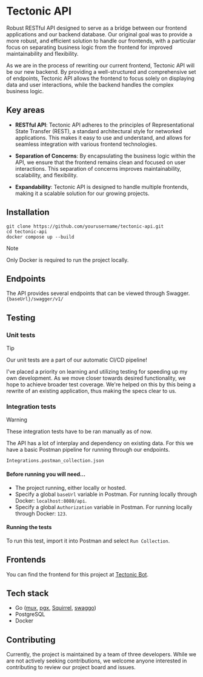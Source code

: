 # Tectonic API

Robust RESTful API designed to serve as a bridge between our frontend applications and our backend database. Our original goal was to provide a more robust, and efficient solution to handle our frontends, with a particular focus on separating business logic from the frontend for improved maintainability and flexibility.

As we are in the process of rewriting our current frontend, Tectonic API will be our new backend. By providing a well-structured and comprehensive set of endpoints, Tectonic API allows the frontend to focus solely on displaying data and user interactions, while the backend handles the complex business logic.

## Key areas

- **RESTful API**: Tectonic API adheres to the principles of Representational State Transfer (REST), a standard architectural style for networked applications. This makes it easy to use and understand, and allows for seamless integration with various frontend technologies.

- **Separation of Concerns**: By encapsulating the business logic within the API, we ensure that the frontend remains clean and focused on user interactions. This separation of concerns improves maintainability, scalability, and flexibility.

- **Expandability**: Tectonic API is designed to handle multiple frontends, making it a scalable solution for our growing projects.

## Installation

```
git clone https://github.com/yourusername/tectonic-api.git
cd tectonic-api
docker compose up --build
```

> [!NOTE]
> Only Docker is required to run the project locally.

## Endpoints

The API provides several endpoints that can be viewed through Swagger. `{baseUrl}/swagger/v1/`

## Testing

### Unit tests

> [!TIP]
> Our unit tests are a part of our automatic CI/CD pipeline!

I've placed a priority on learning and utilizing testing for speeding up my own development. As we move closer towards desired functionality, we hope to achieve broader test coverage.
We're helped on this by this being a rewrite of an existing application, thus making the specs clear to us.

### Integration tests

> [!WARNING]
> These integration tests have to be ran manually as of now.

The API has a lot of interplay and dependency on existing data.
For this we have a basic Postman pipeline for running through our endpoints.

`Integrations.postman_collection.json`

#### Before running you will need...

- The project running, either locally or hosted.
- Specify a global `baseUrl` variable in Postman. For running locally through Docker: `localhost:8080/api`.
- Specify a global `Authorization` variable in Postman. For running locally through Docker: `123`.

#### Running the tests

To run this test, import it into Postman and select `Run Collection`.

## Frontends

You can find the frontend for this project at [Tectonic Bot](https://github.com/Miconen/tectonic-bot).

## Tech stack

- Go ([mux](https://github.com/gorilla/mux), [pgx](https://github.com/jackc/pgx/v5), [Squirrel](https://github.com/Masterminds/squirrel), [swaggo](https://github.com/swaggo/swag))
- PostgreSQL
- Docker

## Contributing

Currently, the project is maintained by a team of three developers. While we are not actively seeking contributions, we welcome anyone interested in contributing to review our project board and issues.
